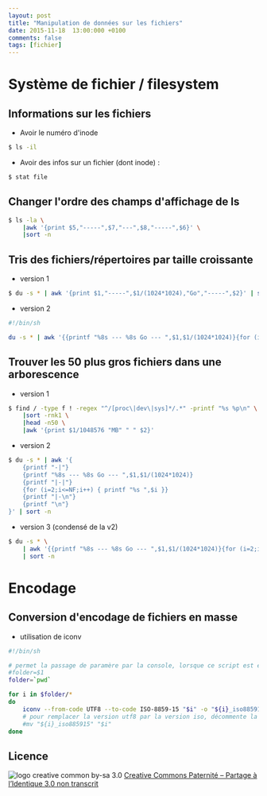 ```yaml
---
layout: post
title: "Manipulation de données sur les fichiers"
date: 2015-11-18  13:00:000 +0100
comments: false
tags: [fichier]
---
```


# Système de fichier / filesystem

## Informations sur les fichiers

* Avoir le numéro d'inode

```bash
$ ls -il
```

* Avoir des infos sur un fichier (dont inode) :

```bash
$ stat file
```

## Changer l'ordre des champs d'affichage de ls

```bash
$ ls -la \
	|awk '{print $5,"-----",$7,"---",$8,"-----",$6}' \
	|sort -n
```

## Tris des fichiers/répertoires par taille croissante

* version 1

```bash
$ du -s * | awk '{print $1,"-----",$1/(1024*1024),"Go","-----",$2}' | sort -n
```

* version 2

```bash
#!/bin/sh

du -s * | awk '{{printf "%8s --- %8s Go --- ",$1,$1/(1024*1024)}{for (i=2;i<=NF;i++) { printf "%s ",$i }}{printf "\n"}}' | sort -n
```

## Trouver les 50 plus gros fichiers dans une arborescence

* version 1

```bash
$ find / -type f ! -regex "^/[proc\|dev\|sys]*/.*" -printf "%s %p\n" \
	|sort -rnk1 \
	|head -n50 \
	|awk '{print $1/1048576 "MB" " " $2}'
```

* version 2

```bash
$ du -s * | awk '{
	{printf "-|"}
	{printf "%8s --- %8s Go --- ",$1,$1/(1024*1024)}
	{printf "|-|"}
	{for (i=2;i<=NF;i++) { printf "%s ",$i }}
	{printf "|-\n"}
	{printf "\n"}
}' | sort -n

```

* version 3 (condensé de la v2)

```bash
$ du -s * \
	| awk '{{printf "%8s --- %8s Go --- ",$1,$1/(1024*1024)}{for (i=2;i<=NF;i++) { printf "%s ",$i }}{printf "\n"}}' \
	| sort -n
```

# Encodage

## Conversion d'encodage de fichiers en masse

* utilisation de iconv

```bash
#!/bin/sh

# permet la passage de paramère par la console, lorsque ce script est enregistré dans un fichier
#folder=$1
folder=`pwd`

for i in $folder/*
do
	iconv --from-code UTF8 --to-code ISO-8859-15 "$i" -o "${i}_iso885915" --silent
	# pour remplacer la version utf8 par la version iso, décommente la ligne suivante
	#mv "${i}_iso885915" "$i"
done
```

## Licence

![logo creative common by-sa 3.0](http://i.creativecommons.org/l/by-sa/3.0/88x31.png)
[Creative Commons Paternité – Partage à l’Identique 3.0 non transcrit](http://creativecommons.org/licenses/by-sa/3.0/)
